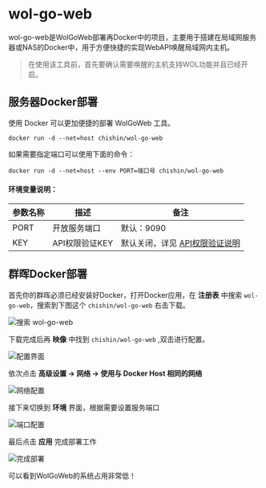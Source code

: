 # wol-go-web

 wol-go-web是WolGoWeb部署再Docker中的项目，主要用于搭建在局域网服务器或NAS的Docker中，用于方便快捷的实现WebAPI唤醒局域网内主机。

 > 在使用该工具前，首先要确认需要唤醒的主机支持WOL功能并且已经开启。

## 服务器Docker部署

使用 Docker 可以更加便捷的部署 WolGoWeb 工具。

```
docker run -d --net=host chishin/wol-go-web
```

如果需要指定端口可以使用下面的命令：

```
docker run -d --net=host --env PORT=端口号 chishin/wol-go-web
```

#### 环境变量说明：

|参数名称|描述|备注
|---|---|---|
|PORT|开放服务端口|默认：9090|
|KEY|API权限验证KEY|默认关闭，详见 [API权限验证说明](https://github.com/xiaoxinpro/WolGoWeb#4api%E6%9D%83%E9%99%90%E9%AA%8C%E8%AF%81)|

## 群晖Docker部署

首先你的群晖必须已经安装好Docker，打开Docker应用，在 **注册表** 中搜索 `wol-go-web`，搜索到下图这个 `chishin/wol-go-web` 右击下载。

![搜索 wol-go-web](https://upload-images.jianshu.io/upload_images/1568014-c462aca21a3dc594.png?imageMogr2/auto-orient/strip%7CimageView2/2/w/1240)

下载完成后再 **映像** 中找到 `chishin/wol-go-web` ,双击进行配置。

![配置界面](https://upload-images.jianshu.io/upload_images/1568014-c06273400c1a8eed.png?imageMogr2/auto-orient/strip%7CimageView2/2/w/1240)

依次点击 **高级设置 → 网络 → 使用与 Docker Host 相同的网络**

![网络配置](https://upload-images.jianshu.io/upload_images/1568014-d9332400d2fdc946.png?imageMogr2/auto-orient/strip%7CimageView2/2/w/1240)

接下来切换到 **环境** 界面，根据需要设置服务端口

![端口配置](https://upload-images.jianshu.io/upload_images/1568014-66b09b6547ca8ed6.png?imageMogr2/auto-orient/strip%7CimageView2/2/w/1240)

最后点击 **应用** 完成部署工作

![完成部署](https://upload-images.jianshu.io/upload_images/1568014-9353dee69d237ce5.png?imageMogr2/auto-orient/strip%7CimageView2/2/w/1240)

可以看到WolGoWeb的系统占用非常低！

